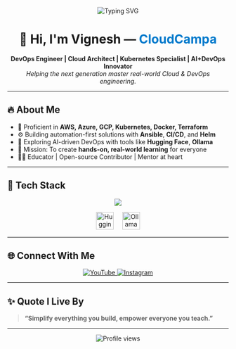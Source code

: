 <p align="center">
  <img src="https://readme-typing-svg.herokuapp.com?font=Fira+Code&size=24&pause=1000&color=FF0000&width=700&lines=Welcome+to+Vignesh's+GitHub+Profile!;Empowering+Cloud%2C+DevOps%2C+Kubernetes+Learners!;Let's+Simplify+Tech+Together+🚀" alt="Typing SVG" />
</p>

<h1 align="center">👋 Hi, I'm Vignesh — <span style="color:#007ACC">CloudCampa</span></h1>

<p align="center">
  <strong>DevOps Engineer | Cloud Architect | Kubernetes Specialist | AI+DevOps Innovator</strong><br>
  <em>Helping the next generation master real-world Cloud & DevOps engineering.</em>
</p>

---

## 🔥 About Me

- 🧠 Proficient in **AWS, Azure, GCP, Kubernetes, Docker, Terraform**
- ⚙️ Building automation-first solutions with **Ansible**, **CI/CD**, and **Helm**
- 🤖 Exploring AI-driven DevOps with tools like **Hugging Face**, **Ollama**
- 🎯 Mission: To create **hands-on, real-world learning** for everyone
- 🧑‍🏫 Educator | Open-source Contributor | Mentor at heart

---

## 🧰 Tech Stack

<p align="center">
  <img src="https://skillicons.dev/icons?i=aws,azure,gcp,kubernetes,docker,terraform,githubactions,ansible,linux,python,prometheus,grafana" />
</p>

<p align="center">
  <img src="https://huggingface.co/front/assets/huggingface_logo-noborder.svg" alt="Hugging Face" height="40" />
  &nbsp;&nbsp;&nbsp;
  <img src="https://ollama.com/public/ollama-icon.svg" alt="Ollama" height="40" />
</p>

---

## 🌐 Connect With Me

<p align="center">
  <a href="https://youtube.com/@cloudcampa" target="_blank">
    <img src="https://img.shields.io/badge/YouTube-CloudCampa-FF0000?style=for-the-badge&logo=youtube&logoColor=white" alt="YouTube" />
  </a>
  <a href="https://www.instagram.com/_cloudcampa_" target="_blank">
    <img src="https://img.shields.io/badge/Instagram-_cloudcampa_-E4405F?style=for-the-badge&logo=instagram&logoColor=white" alt="Instagram" />
  </a>
</p>

---

## ✨ Quote I Live By

> **“Simplify everything you build, empower everyone you teach.”**

---

<p align="center">
  <img src="https://komarev.com/ghpvc/?username=vignesh-cloudcampa&style=flat-square&color=blue" alt="Profile views" />
</p>
